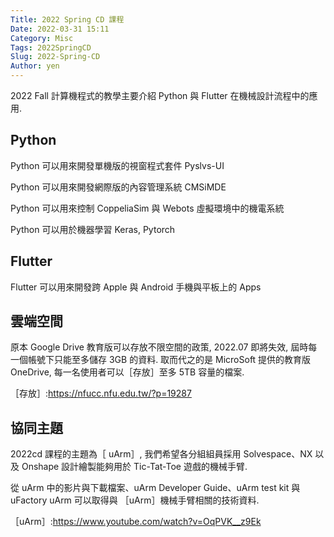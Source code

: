 ```yaml
---
Title: 2022 Spring CD 課程 
Date: 2022-03-31 15:11
Category: Misc
Tags: 2022SpringCD
Slug: 2022-Spring-CD
Author: yen
---
```


2022  Fall 計算機程式的教學主要介紹 Python 與 Flutter 在機械設計流程中的應用.

<!-- PELICAN_END_SUMMARY -->

Python
----
Python 可以用來開發單機版的視窗程式套件 Pyslvs-UI

Python 可以用來開發網際版的內容管理系統 CMSiMDE

Python 可以用來控制 CoppeliaSim 與 Webots 虛擬環境中的機電系統

Python 可以用於機器學習 Keras, Pytorch


Flutter
----

Flutter 可以用來開發跨 Apple 與 Android 手機與平板上的 Apps

雲端空間
----

原本 Google Drive 教育版可以存放不限空間的政策, 2022.07 即將失效, 屆時每一個帳號下只能至多儲存 3GB 的資料. 取而代之的是 MicroSoft 提供的教育版 OneDrive, 每一名使用者可以［存放］至多 5TB 容量的檔案.

［存放］:https://nfucc.nfu.edu.tw/?p=19287

協同主題
----

2022cd 課程的主題為［ uArm］, 我們希望各分組組員採用 Solvespace、NX 以及 Onshape 設計繪製能夠用於 Tic-Tat-Toe 遊戲的機械手臂.

從 uArm 中的影片與下載檔案、uArm Developer Guide、uArm test kit 與 uFactory uArm 可以取得與 ［uArm］機械手臂相關的技術資料.

［uArm］:https://www.youtube.com/watch?v=OqPVK__z9Ek





